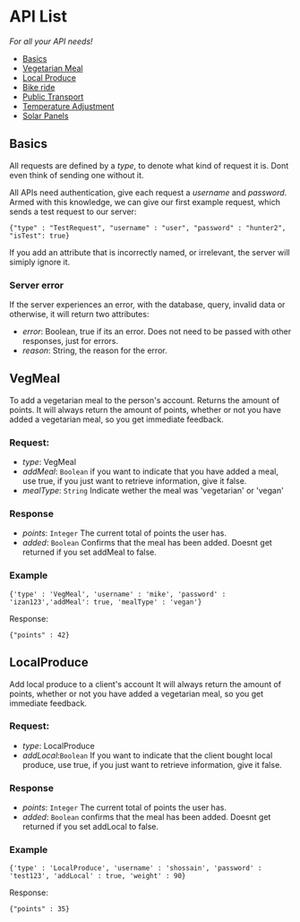# API List

*For all your API needs!*
- [Basics](#basics)
- [Vegetarian Meal](#vegmeal)
- [Local Produce](#localproduce)
- [Bike ride](#)
- [Public Transport](#)
- [Temperature Adjustment](#)
- [Solar Panels](#)



## Basics
All requests are defined by a *type*, to denote what kind of request it is. Dont even think of sending one without it.

All APIs need authentication, give each request a *username* and *password*.
Armed with this knowledge, we can give our first example request, which sends a test request to our server:

```
{"type" : "TestRequest", "username" : "user", "password" : "hunter2", "isTest": true}
```

If you add an attribute that is incorrectly named, or irrelevant, the server will simiply ignore it.

### Server error
If the server experiences an error, with the database, query, invalid data or otherwise, it will return two attributes:
* *error*: Boolean, true if its an error. Does not need to be passed with other responses, just for errors.
* *reason*: String, the reason for the error. 

## VegMeal

To add a vegetarian meal to the person's account. Returns the amount of points.
It will always return the amount of points, whether or not you have added a vegetarian meal, so you get immediate feedback.

### Request:
* *type*: VegMeal
* *addMeal*: `Boolean` if you want to indicate that you have added a meal, use true, if you just want to retrieve information, give it false.
* *mealType*: `String` Indicate wether the meal was 'vegetarian' or 'vegan'

### Response
* *points*: `Integer` The current total of points the user has.
* *added*: `Boolean` Confirms that the meal has been added. Doesnt get returned if you set addMeal to false.

### Example
```
{'type' : 'VegMeal', 'username' : 'mike', 'password' : 'izan123','addMeal': true, 'mealType' : 'vegan'}
```

Response:

```
{"points" : 42}
```

## LocalProduce

Add local produce to a client's account
It will always return the amount of points, whether or not you have added a vegetarian meal, so you get immediate feedback.

### Request:
* *type*: LocalProduce
* *addLocal*:`Boolean` If you want to indicate that the client bought local produce, use true, if you just want to retrieve information, give it false.

### Response
* *points*: `Integer` The current total of points the user has.
* *added*: `Boolean` confirms that the meal has been added. Doesnt get returned if you set addLocal to false.

### Example
```
{'type' : 'LocalProduce', 'username' : 'shossain', 'password' : 'test123', 'addLocal' : true, 'weight' : 90}
```

Response:
```
{"points" : 35}
```